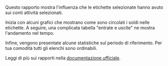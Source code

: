 Questo rapporto mostra l'influenza che le etichette selezionate hanno avuto sui conti attività selezionati.

Inizia con alcuni grafici che mostrano come sono circolati i soldi nelle etichette. A seguire, una complicata tabella "entrate e uscite" ne mostra l'andamento nel tempo.

Infine, vengono presentate alcune statistiche sul periodo di riferimento. Per tua comodità tutti gli elenchi sono ordinabili.

Leggi di più sui rapporti nella [documentazione ufficiale](https://firefly-iii.readthedocs.io/en/latest/advanced/reports.html).
